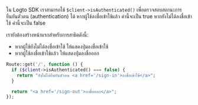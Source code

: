 ใน Logto SDK เราสามารถใช้ `$client->isAuthenticated()` เพื่อตรวจสอบสถานะการยืนยันตัวตน (authentication) ได้ หากผู้ใช้ลงชื่อเข้าใช้แล้ว ค่านี้จะเป็น true หากยังไม่ได้ลงชื่อเข้าใช้ ค่านี้จะเป็น false

เรายังต้องสร้างหน้าแรกสำหรับการสาธิตดังนี้:

- หากผู้ใช้ยังไม่ได้ลงชื่อเข้าใช้ ให้แสดงปุ่มลงชื่อเข้าใช้
- หากผู้ใช้ลงชื่อเข้าใช้แล้ว ให้แสดงปุ่มลงชื่อออก

```php
Route::get('/', function () {
  if ($client->isAuthenticated() === false) {
    return "ยังไม่ได้ยืนยันตัวตน <a href='/sign-in'>ลงชื่อเข้าใช้</a>";
  }

  return "<a href='/sign-out'>ลงชื่อออก</a>";
});
```
